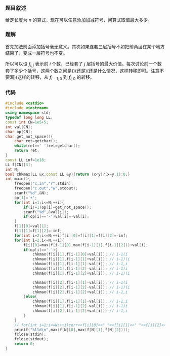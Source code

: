 ### 题目叙述
给定长度为 $n$ 的算式，现在可以任意添加加减符号，问算式取值最大多少。

### 题解
首先加法前面添加括号毫无意义。其次如果连套三层括号不如把前两层在某个地方结束了，变成一层符号也不变。

所以可以设 $f_{i,j}$ 表示前 $i$ 个数，已经套了 $j$ 层括号的最大价值。每次讨论前一个数套了多少个括号，这两个数之间是))(还是)(还是什么情况，这样转移即可。注意不要漏)(这样的转移，从 $f_{i-1,0}$ 到 $f_{i,0}$ 的转移。

### 代码
```cpp
#include <cstdio>
#include <iostream>
using namespace std;
typedef long long LL;
const int CN=1e5+5;
int val[CN];
char op[CN];
char get_not_space(){
	char ret=getchar();
	while(ret==' ')ret=getchar();
	return ret;
}
const LL inf=1e18;
LL f[CN][3];
int N;
bool chkmax(LL &x,const LL &y){return (x<y)?(x=y,1):0;}
int main(){
	freopen("c.in","r",stdin);
	freopen("c.out","w",stdout);
	scanf("%d",&N);
	op[1]='+';
	for(int i=1;i<=N;++i){
		if(i!=1)op[i]=get_not_space();
		scanf("%d",&val[i]);
		if(op[i]=='-')val[i]=-val[i];
	}
	f[1][0]=val[1];
	f[1][1]=f[1][2]=-inf;
	for(int i=2;i<=N;++i)f[i][0]=f[i][1]=f[i][2]=-inf;
	for(int i=2;i<=N;++i){
		f[i][0]=max(f[i-1][0],max(f[i-1][1],f[i-1][2]))+val[i];
		if(op[i]=='-'){
			chkmax(f[i][1],f[i-1][0]+val[i]); // i-1(i
			chkmax(f[i][1],f[i-1][1]+val[i]); // i-1)(i
			chkmax(f[i][1],f[i-1][1]-val[i]); // i-1,i
			chkmax(f[i][1],f[i-1][2]-val[i]); // i-1)i
			chkmax(f[i][1],f[i-1][2]+val[i]); // i-1)(i

			chkmax(f[i][2],f[i-1][1]-val[i]); // i-1(i
			chkmax(f[i][2],f[i-1][2]-val[i]); // i-1)(i
			chkmax(f[i][2],f[i-1][2]+val[i]); // i-1,i
		}else{
			chkmax(f[i][1],f[i-1][1]-val[i]); // i-1,i
			chkmax(f[i][1],f[i-1][2]-val[i]); // i-1)i
			chkmax(f[i][2],f[i-1][2]+val[i]); // i-1,i
		}
	}
	// for(int i=1;i<=N;++i)cerr<<f[i][0]<<" "<<f[i][1]<<" "<<f[i][2]<<endl;
	printf("%lld\n",max(f[N][0],max(f[N][1],f[N][2])));
	fclose(stdin);
	fclose(stdout);
	return 0;
}
```